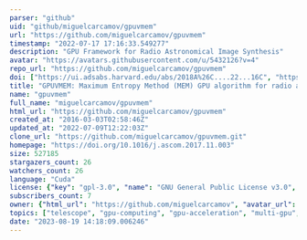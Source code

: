 ```yaml
---
parser: "github"
uid: "github/miguelcarcamov/gpuvmem"
url: "https://github.com/miguelcarcamov/gpuvmem"
timestamp: "2022-07-17 17:16:33.549277"
description: "GPU Framework for Radio Astronomical Image Synthesis"
avatar: "https://avatars.githubusercontent.com/u/5432126?v=4"
repo_url: "https://github.com/miguelcarcamov/gpuvmem"
doi: ["https://ui.adsabs.harvard.edu/abs/2018A%26C....22...16C", "https://ui.adsabs.harvard.edu/abs/2019ascl.soft06014C/abstract"]
title: "GPUVMEM: Maximum Entropy Method (MEM) GPU algorithm for radio astronomical image synthesis"
name: "gpuvmem"
full_name: "miguelcarcamov/gpuvmem"
html_url: "https://github.com/miguelcarcamov/gpuvmem"
created_at: "2016-03-03T02:58:46Z"
updated_at: "2022-07-09T12:22:03Z"
clone_url: "https://github.com/miguelcarcamov/gpuvmem.git"
homepage: "https://doi.org/10.1016/j.ascom.2017.11.003"
size: 527185
stargazers_count: 26
watchers_count: 26
language: "Cuda"
license: {"key": "gpl-3.0", "name": "GNU General Public License v3.0", "spdx_id": "GPL-3.0", "url": "https://api.github.com/licenses/gpl-3.0", "node_id": "MDc6TGljZW5zZTk="}
subscribers_count: 7
owner: {"html_url": "https://github.com/miguelcarcamov", "avatar_url": "https://avatars.githubusercontent.com/u/5432126?v=4", "login": "miguelcarcamov", "type": "User"}
topics: ["telescope", "gpu-computing", "gpu-acceleration", "multi-gpu", "alma", "ska", "vla", "astronomical-images", "astronomy", "astrophysics", "optimization-methods", "complex-systems", "radioastronomy", "maximum-entropy", "astronomical-algorithms", "image-synthesis", "cuda", "radio-imaging", "radio-interferometry", "gpu"]
date: "2023-08-19 14:18:09.006246"
---
```

